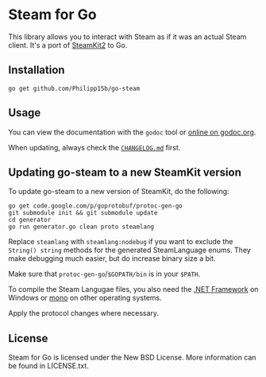 # Steam for Go

This library allows you to interact with Steam as if it was an actual Steam client.
It's a port of [SteamKit2](https://github.com/SteamRE/SteamKit) to Go.

## Installation

    go get github.com/Philipp15b/go-steam

## Usage

You can view the documentation with the `godoc` tool or
[online on godoc.org](http://godoc.org/github.com/Philipp15b/go-steam).

When updating, always check the [`CHANGELOG.md`](CHANGELOG.md) first.

## Updating go-steam to a new SteamKit version

To update go-steam to a new version of SteamKit, do the following:

	go get code.google.com/p/goprotobuf/protoc-gen-go
    git submodule init && git submodule update
    cd generator
    go run generator.go clean proto steamlang

Replace `steamlang` with `steamlang:nodebug` if you want to exclude the `String() string` methods
for the generated SteamLanguage enums. They make debugging much easier, but do increase binary size a bit.

Make sure that `protoc-gen-go`/`$GOPATH/bin` is in your `$PATH`.

To compile the Steam Langugae files, you also need the [.NET Framework](https://www.microsoft.com/net/downloads)
on Windows or [mono](http://www.go-mono.com/mono-downloads/download.html) on other operating systems.

Apply the protocol changes where necessary.

## License

Steam for Go is licensed under the New BSD License. More information can be found in LICENSE.txt.